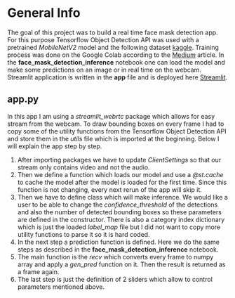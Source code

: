 # General Info 
The goal of this project was to build a real time face mask detection app. For this purpose Tensorflow Object Detection API was used with a pretrained *MobileNetV2* model and the following dataset [kaggle](https://www.kaggle.com/andrewmvd/face-mask-detection). Training process was done on the Google Colab according to the [Medium](https://medium.com/swlh/tensorflow-2-object-detection-api-with-google-colab-b2af171e81cc) article. In the **face_mask_detection_inference** notebook one can load the model and make some predictions on an image or in real time on the webcam. Streamlit application is written in the **app** file and is deployed here [Streamlit](https://share.streamlit.io/twrzeszcz/cv-detection-segmentation-streamlit/main/app.py).

## app.py
In this app I am using a *streamlit_webrtc* package which allows for easy stream from the webcam. To draw bounding boxes on every frame I had to copy some of the utility functions from the Tensorflow Object Detection API and store them in the *utils* file which is imported at the beginning. Below I will explain the app step by step.
1. After importing packages we have to update *ClientSettings* so that our stream only contains video and not the audio.
2. Then we define a function which loads our model and use a *@st.cache* to cache the model after the model is loaded for the first time. Since this function is not changing, every next rerun of the app will skip it.
3. Then we have to define class which will make inference. We would like a user to be able to change the *confidence_threshold* of the detections and also the number of detected bounding boxes so these parameters are defined in the constructor. There is also a category index dictionary which is just the loaded *label_map* file but I did not want to copy more utility functions to parse it so it is hard coded.
4. In the next step a prediction function is defined. Here we do the same steps as described in the **face_mask_detection_inference** notebook.
5. The main function is the *recv* which converts every frame to numpy array and apply a *gen_pred* function on it. Then the result is returned as a frame again.
6. The last step is just the definition of 2 sliders which allow to control parameters mentioned above.
